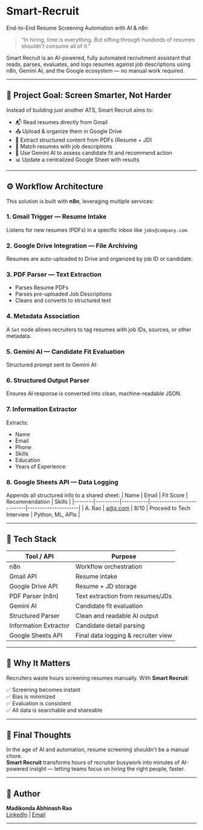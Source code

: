 # Smart-Recruit

End-to-End Resume Screening Automation with AI & n8n

> “In hiring, time is everything. But sifting through hundreds of resumes shouldn’t consume all of it.”

Smart Recruit is an AI-powered, fully automated recruitment assistant that reads, parses, evaluates, and logs resumes against job descriptions using n8n, Gemini AI, and the Google ecosystem — no manual work required.

---

## 🎯 Project Goal: Screen Smarter, Not Harder

Instead of building just another ATS, Smart Recruit aims to:

- 📬 Read resumes directly from Gmail
- 📤 Upload & organize them in Google Drive
- 📄 Extract structured content from PDFs (Resume + JD)
- 📌 Match resumes with job descriptions
- 🧠 Use Gemini AI to assess candidate fit and recommend action
- 📊 Update a centralized Google Sheet with results

---

## ⚙️ Workflow Architecture

This solution is built with **n8n**, leveraging multiple services:

### 1. **Gmail Trigger** — Resume Intake  
Listens for new resumes (PDFs) in a specific inbox like `jobs@company.com`.

### 2. **Google Drive Integration** — File Archiving  
Resumes are auto-uploaded to Drive and organized by job ID or candidate.

### 3. **PDF Parser** — Text Extraction  
- Parses Resume PDFs  
- Parses pre-uploaded Job Descriptions  
- Cleans and converts to structured text

### 4. **Metadata Association**  
A `Set` node allows recruiters to tag resumes with job IDs, sources, or other metadata.

### 5. **Gemini AI — Candidate Fit Evaluation**  
Structured prompt sent to Gemini AI:
### 6. **Structured Output Parser**  
Ensures AI response is converted into clean, machine-readable JSON.

### 7. **Information Extractor**  
Extracts:
- Name
- Email
- Phone
- Skills
- Education
- Years of Experience

### 8. **Google Sheets API — Data Logging**  
Appends all structured info to a shared sheet:
| Name   | Email    | Fit Score | Recommendation           | Skills              |
|--------|----------|-----------|---------------------------|---------------------|
| A. Rao | a@x.com  | 8/10      | Proceed to Tech Interview | Python, ML, APIs    |

---

## 🧰 Tech Stack

| Tool / API           | Purpose                                |
|----------------------|----------------------------------------|
| n8n                  | Workflow orchestration                 |
| Gmail API            | Resume intake                         |
| Google Drive API     | Resume + JD storage                   |
| PDF Parser (n8n)     | Text extraction from resumes/JDs      |
| Gemini AI            | Candidate fit evaluation              |
| Structured Parser    | Clean and readable AI output          |
| Information Extractor| Candidate detail parsing              |
| Google Sheets API    | Final data logging & recruiter view   |

---

## 🧠 Why It Matters

Recruiters waste hours screening resumes manually. With **Smart Recruit**:

✅ Screening becomes instant  
✅ Bias is minimized  
✅ Evaluation is consistent  
✅ All data is searchable and shareable

---

## 🌟 Final Thoughts

In the age of AI and automation, resume screening shouldn't be a manual chore.  
**Smart Recruit** transforms hours of recruiter busywork into minutes of AI-powered insight — letting teams focus on hiring the right people, faster.

---

## 📌 Author

**Madikonda Abhinash Rao**  
[LinkedIn](https://linkedin.com/in/abhinashrao) | [Email](mailto:abhinashrao28@gmail.com)

---
